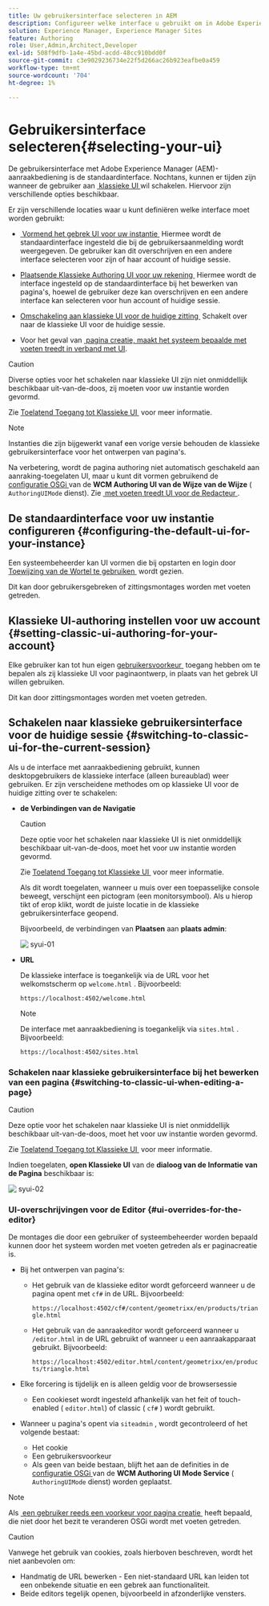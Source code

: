 ```yaml
---
title: Uw gebruikersinterface selecteren in AEM
description: Configureer welke interface u gebruikt om in Adobe Experience Manager 6.5 te werken.
solution: Experience Manager, Experience Manager Sites
feature: Authoring
role: User,Admin,Architect,Developer
exl-id: 508f9dfb-1a4e-45bd-acdd-48cc910bdd0f
source-git-commit: c3e9029236734e22f5d266ac26b923eafbe0a459
workflow-type: tm+mt
source-wordcount: '704'
ht-degree: 1%

---
```


# Gebruikersinterface selecteren{#selecting-your-ui}

De gebruikersinterface met Adobe Experience Manager (AEM)-aanraakbediening is de standaardinterface. Nochtans, kunnen er tijden zijn wanneer de gebruiker aan [&#x200B; klassieke UI &#x200B;](/help/sites-classic-ui-authoring/classicui.md) wil schakelen. Hiervoor zijn verschillende opties beschikbaar.

Er zijn verschillende locaties waar u kunt definiëren welke interface moet worden gebruikt:

* [&#x200B; Vormend het gebrek UI voor uw instantie &#x200B;](#configuring-the-default-ui-for-your-instance)
Hiermee wordt de standaardinterface ingesteld die bij de gebruikersaanmelding wordt weergegeven. De gebruiker kan dit overschrijven en een andere interface selecteren voor zijn of haar account of huidige sessie.

* [&#x200B; Plaatsende Klassieke Authoring UI voor uw rekening &#x200B;](/help/sites-authoring/select-ui.md#setting-classic-ui-authoring-for-your-account)
Hiermee wordt de interface ingesteld op de standaardinterface bij het bewerken van pagina&#39;s, hoewel de gebruiker deze kan overschrijven en een andere interface kan selecteren voor hun account of huidige sessie.

* [&#x200B; Omschakeling aan klassieke UI voor de huidige zitting &#x200B;](#switching-to-classic-ui-for-the-current-session)
Schakelt over naar de klassieke UI voor de huidige sessie.

* Voor het geval van [&#x200B; pagina creatie, maakt het systeem bepaalde met voeten treedt in verband met UI &#x200B;](#ui-overrides-for-the-editor).

>[!CAUTION]
>
>Diverse opties voor het schakelen naar klassieke UI zijn niet onmiddellijk beschikbaar uit-van-de-doos, zij moeten voor uw instantie worden gevormd.
>
>Zie [&#x200B; Toelatend Toegang tot Klassieke UI &#x200B;](/help/sites-administering/enable-classic-ui.md) voor meer informatie.

>[!NOTE]
>
>Instanties die zijn bijgewerkt vanaf een vorige versie behouden de klassieke gebruikersinterface voor het ontwerpen van pagina&#39;s.
>
>Na verbetering, wordt de pagina authoring niet automatisch geschakeld aan aanraking-toegelaten UI, maar u kunt dit vormen gebruikend de [&#x200B; configuratie OSGi &#x200B;](/help/sites-deploying/configuring-osgi.md) van de **WCM Authoring UI van de Wijze van de Wijze** ( `AuthoringUIMode` dienst). Zie [&#x200B; met voeten treedt UI voor de Redacteur &#x200B;](#ui-overrides-for-the-editor).

## De standaardinterface voor uw instantie configureren {#configuring-the-default-ui-for-your-instance}

Een systeembeheerder kan UI vormen die bij opstarten en login door [&#x200B; Toewijzing van de Wortel te gebruiken &#x200B;](/help/sites-deploying/osgi-configuration-settings.md#daycqrootmapping) wordt gezien.

Dit kan door gebruikersgebreken of zittingsmontages worden met voeten getreden.

## Klassieke UI-authoring instellen voor uw account {#setting-classic-ui-authoring-for-your-account}

Elke gebruiker kan tot hun eigen [&#x200B; gebruikersvoorkeur &#x200B;](/help/sites-authoring/user-properties.md#userpreferences) toegang hebben om te bepalen als zij klassieke UI voor paginaontwerp, in plaats van het gebrek UI willen gebruiken.

Dit kan door zittingsmontages worden met voeten getreden.

## Schakelen naar klassieke gebruikersinterface voor de huidige sessie {#switching-to-classic-ui-for-the-current-session}

Als u de interface met aanraakbediening gebruikt, kunnen desktopgebruikers de klassieke interface (alleen bureaublad) weer gebruiken. Er zijn verscheidene methodes om op klassieke UI voor de huidige zitting over te schakelen:

* **de Verbindingen van de Navigatie**

  >[!CAUTION]
  >
  >Deze optie voor het schakelen naar klassieke UI is niet onmiddellijk beschikbaar uit-van-de-doos, moet het voor uw instantie worden gevormd.
  >
  >
  >Zie [&#x200B; Toelatend Toegang tot Klassieke UI &#x200B;](/help/sites-administering/enable-classic-ui.md) voor meer informatie.

  Als dit wordt toegelaten, wanneer u muis over een toepasselijke console beweegt, verschijnt een pictogram (een monitorsymbool). Als u hierop tikt of erop klikt, wordt de juiste locatie in de klassieke gebruikersinterface geopend.

  Bijvoorbeeld, de verbindingen van **Plaatsen** aan **plaats admin**:

  ![&#x200B; syui-01 &#x200B;](assets/syui-01.png)

* **URL**

  De klassieke interface is toegankelijk via de URL voor het welkomstscherm op `welcome.html` . Bijvoorbeeld:

  `https://localhost:4502/welcome.html`

  >[!NOTE]
  >
  >De interface met aanraakbediening is toegankelijk via `sites.html` . Bijvoorbeeld:
  >
  >
  >`https://localhost:4502/sites.html`

### Schakelen naar klassieke gebruikersinterface bij het bewerken van een pagina {#switching-to-classic-ui-when-editing-a-page}

>[!CAUTION]
>
>Deze optie voor het schakelen naar klassieke UI is niet onmiddellijk beschikbaar uit-van-de-doos, moet het voor uw instantie worden gevormd.
>
>Zie [&#x200B; Toelatend Toegang tot Klassieke UI &#x200B;](/help/sites-administering/enable-classic-ui.md) voor meer informatie.

Indien toegelaten, **open Klassieke UI** van de **dialoog van de Informatie van de Pagina** beschikbaar is:

![&#x200B; syui-02 &#x200B;](assets/syui-02.png)

### UI-overschrijvingen voor de Editor {#ui-overrides-for-the-editor}

De montages die door een gebruiker of systeembeheerder worden bepaald kunnen door het systeem worden met voeten getreden als er paginacreatie is.

* Bij het ontwerpen van pagina&#39;s:

   * Het gebruik van de klassieke editor wordt geforceerd wanneer u de pagina opent met `cf#` in de URL. Bijvoorbeeld:

     `https://localhost:4502/cf#/content/geometrixx/en/products/triangle.html`

   * Het gebruik van de aanraakeditor wordt geforceerd wanneer u `/editor.html` in de URL gebruikt of wanneer u een aanraakapparaat gebruikt. Bijvoorbeeld:

     `https://localhost:4502/editor.html/content/geometrixx/en/products/triangle.html`

* Elke forcering is tijdelijk en is alleen geldig voor de browsersessie

   * Een cookieset wordt ingesteld afhankelijk van het feit of touch-enabled ( `editor.html`) of classic ( `cf#` ) wordt gebruikt.

* Wanneer u pagina&#39;s opent via `siteadmin` , wordt gecontroleerd of het volgende bestaat:

   * Het cookie
   * Een gebruikersvoorkeur
   * Als geen van beide bestaan, blijft het aan de definities in de [&#x200B; configuratie OSGi &#x200B;](/help/sites-deploying/configuring-osgi.md) van de **WCM Authoring UI Mode Service** ( `AuthoringUIMode` dienst) worden geplaatst.

>[!NOTE]
>
>Als [&#x200B; een gebruiker reeds een voorkeur voor pagina creatie &#x200B;](#settingthedefaultauthoringuiforyouraccount) heeft bepaald, die niet door het bezit te veranderen OSGi wordt met voeten getreden.

>[!CAUTION]
>
>Vanwege het gebruik van cookies, zoals hierboven beschreven, wordt het niet aanbevolen om:
>
>* Handmatig de URL bewerken - Een niet-standaard URL kan leiden tot een onbekende situatie en een gebrek aan functionaliteit.
>* Beide editors tegelijk openen, bijvoorbeeld in afzonderlijke vensters.
